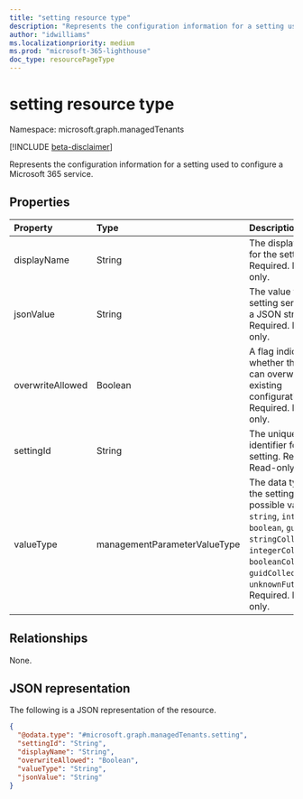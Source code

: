 ```yaml
---
title: "setting resource type"
description: "Represents the configuration information for a setting used to configure a Microsoft 365 service."
author: "idwilliams"
ms.localizationpriority: medium
ms.prod: "microsoft-365-lighthouse"
doc_type: resourcePageType
---
```


# setting resource type

Namespace: microsoft.graph.managedTenants

[!INCLUDE [beta-disclaimer](../../includes/beta-disclaimer.md)]

Represents the configuration information for a setting used to configure a Microsoft 365 service.

## Properties
|Property|Type|Description|
|:---|:---|:---|
|displayName|String|The display name for the setting. Required. Read-only.|
|jsonValue|String|The value for the setting serialized as a JSON string. Required. Read-only.|
|overwriteAllowed|Boolean|A flag indicating whether the setting can overwrite existing configurations. Required. Read-only.|
|settingId|String|The unique identifier for the setting. Required. Read-only.|
|valueType|managementParameterValueType|The data type for the setting. The possible values are: `string`, `integer`, `boolean`, `guid`, `stringCollection`, `integerCollection`, `booleanCollection`, `guidCollection`, `unknownFutureValue`. Required. Read-only.|

## Relationships
None.

## JSON representation
The following is a JSON representation of the resource.
<!-- {
  "blockType": "resource",
  "@odata.type": "microsoft.graph.managedTenants.setting"
}
-->
``` json
{
  "@odata.type": "#microsoft.graph.managedTenants.setting",
  "settingId": "String",
  "displayName": "String",
  "overwriteAllowed": "Boolean",
  "valueType": "String",
  "jsonValue": "String"
}
```


